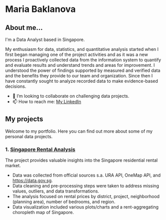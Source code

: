 # Maria Baklanova 

## About me...
I'm a Data Analyst based in Singapore. 

My enthusiasm for data, statistics, and quantitative analysis started when I first began managing one of the project activities and as it was a new process I proactively collected data from the information system to quantify and evaluate results and understand trends and areas for improvement. I understood the power of findings supported by measured and verified data and the benefits they provide to our team and organization. Since then I have constantly sought to analyze recorded data to make evidence-based decisions. 

- 💞️ I’m looking to collaborate on challenging data projects.
- 📫 How to reach me: [My LinkedIn](https://www.linkedin.com/in/maria-baklanova-380162a7/)

## My projects

Welcome to my portfolio. Here you can find out more about some of my personal data projects.

### 1. [Singapore Rental Analysis](https://github.com/maribaklanova/Singapore-rental-analysis.git)

The project provides valuable insights into the Singapore residential rental market. 
* Data was collected from official sources s.a. URA API, OneMap API, and https://data.gov.sg.
* Data cleaning and pre-processing steps were taken to address missing values, outliers, and data transformations.
* The analysis focused on rental prices by district, project, neighborhood (planning area), number of bedrooms, and region.
* Data visualization included various plots/charts and a rent-aggregating choropleth map of Singapore.
